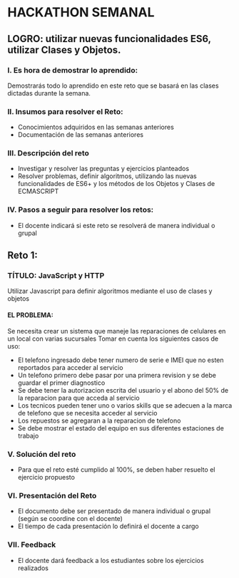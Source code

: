# HACKATHON SEMANAL

## LOGRO: utilizar nuevas funcionalidades ES6, utilizar Clases y Objetos. 

### I.	Es hora de demostrar lo aprendido:
Demostrarás todo lo aprendido en este reto que se basará en las clases dictadas durante la semana.
### II.	Insumos para resolver el Reto:
- Conocimientos adquiridos en las semanas anteriores
- Documentación de las semanas anteriores

### III.	Descripción del reto
- Investigar y resolver las preguntas y ejercicios planteados
- Resolver problemas, definir algoritmos, utilizando las nuevas funcionalidades de ES6+ y los métodos de los Objetos y Clases de ECMASCRIPT

### IV.	Pasos a seguir para resolver los retos: 

- El docente indicará si este reto se resolverá de manera individual o grupal

## Reto 1:

### TÍTULO: JavaScript y HTTP
Utilizar Javascript para definir algoritmos mediante el uso de clases y objetos
#### EL PROBLEMA: 
Se necesita crear un sistema que maneje las reparaciones de celulares en un local con varias sucursales
Tomar en cuenta los siguientes casos de uso:
- El telefono ingresado debe tener numero de serie e IMEI que no esten reportados para acceder al servicio
- Un telefono primero debe pasar por una primera revision y se debe guardar el primer diagnostico
- Se debe tener la autorizacion escrita del usuario y el abono del 50% de la reparacion para que acceda al servicio
- Los tecnicos pueden tener uno o varios skills que se adecuen a la marca de telefono que se necesita acceder al servicio
- Los repuestos se agregaran a la reparacion de telefono
- Se debe mostrar el estado del equipo en sus diferentes estaciones de trabajo 


### V.	Solución del reto
- Para que el reto esté cumplido al 100%, se deben haber resuelto el ejercicio propuesto

### VI.	Presentación del Reto
- El documento debe ser presentado de manera individual o grupal (según se coordine con el docente)
- El tiempo de cada presentación lo definirá el docente a cargo

### VII.	Feedback
- El docente dará feedback a los estudiantes sobre los ejercicios realizados
